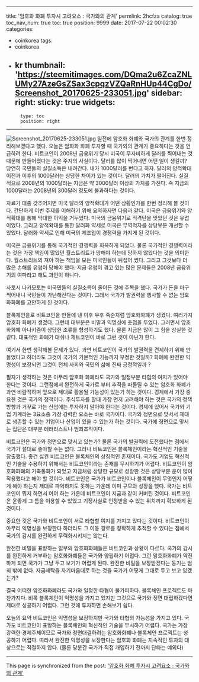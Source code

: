 
---
title: '암호화 화폐 투자시  고려요소 : 국가와의 관계'
permlink: 2hcfza
catalog: true
toc_nav_num: true
toc: true
position: 9999
date: 2017-07-22 00:02:30
categories:
- coinkorea
tags:
- coinkorea
- kr
thumbnail: 'https://steemitimages.com/DQma2u6ZcaZNLUMy27AzeGsZSax3cpqzVZQaRnHUp44CgDo/Screenshot_20170625-233051.jpg'
sidebar:
    right:
        sticky: true
widgets:
    -
        type: toc
        position: right
---


![Screenshot_20170625-233051.jpg](https://steemitimages.com/DQma2u6ZcaZNLUMy27AzeGsZSax3cpqzVZQaRnHUp44CgDo/Screenshot_20170625-233051.jpg)
일전에 암호화 화폐와 국가의 관계를 한번 정리해보겠다고 했다. 오늘은 암화화 화폐 투자할 때 국가와의
 관계가 중요하다는 것을 언급하려 한다. 
비트코인이 2008년 금융위기 당시 미국이 무자비하게 달러를 찍어내는 것 때문에 만들어졌다는 것은 주지의 사실이다. 달러를 많이 찍어내면 어떤 일이 생길까? 당연히 국민들의 실질소득은 내려간다. 내가 1000달러를 번다고 하자. 달러의 양적확대 이전과 이후의 1000달러는 상당한 차이가 있는 것이다. 달러의 가치가 떨어진다. 실질적으로 2008년의 1000달러는 지금은 약 3000달러 이상의 가치를 가진다. 즉 지금의 1000달러는 2008년의 300달러 정도에 불과하다는 것이다. 

자료가 대충 갖추어지면 미국 달러의 양적확대가 어떤 상황인가를 한번 정리해 볼 것이다. 간단하게 이번 주제를 이해하기 위해 요약하자면 다음과 같다. 미국은 금융위기와 양적확대를 통해 막대한 이익을 거두었다. 미국의 금융위기로 직격탄을 맞았던 것은 유럽이었다. 그리고 양적확대를 통한 달러화 약세로 미국은 무역적자를 상당부분 개선할 수 있었다. 달러화 약세로 인해 미국의 제조업이 경쟁력을 가지게 된 것이다.

미국은 금융위기를 통해 국가적인 경쟁력을 회복하게 되었다. 물론 국가적인 경쟁력이라는 것은 가장 책임이 많았던 월스트리트가 망해야 하는데 망하지 않았다는 것을 의미한다. 월스트리트의 져야 하는 책임을 모든 미국인들이 뒤집어 썼다. 그리고 그것보다 더 많은 손해를 유럽이 당해야 했다. 지금 유럽이 겪고 있는 많은 문제들은 2008년 금융위기의 여파라고 해도 과언이 하니다. 

사토시 나카모토는 미국민들의 실질소득이 줄어든 것에 주목을 했다. 국가가 돈을 마구 찍어내니 국민들이 가난해진다는 것이다. 그래서 국가가 발권력을 행사할 수 없는 암호화화폐를 고안하게 된 것이다. 

블록체인을로 비트코인을 만들에 낸 이후 우후 죽순처럼 암호화화폐가 생겼다. 여러가지 암호화 화폐가 생겼다. 그런데 대부분은 비밀과 익명성에 촛점을 두었다. 그러면서 암호화화폐 아나키즘이 상당한 조류를 형성하기도 했다. 물론 지금은 많이 그 힘을 상실한 것 같다. 대표적인 화폐가 대쉬나 제트코인이  바로 그런 것이 아닌가 한다.  

여기서 한번 생각해볼 문제가 있다. 과연 비트코인이 국가의 발권력을 견제하기 위해 만들었다고 하더라도 그것이 국가의 기본적인 기능까지 부정한 것일까? 화폐에 완전한 익명성이 보장되면 그것이 전체 사회와 국민의 삶에 진짜 긍정적일까 ?

필자가 생각하는 것은 아무리 암호화 화폐라도 국가와 일정부분 타협의 여지가 있어야 한다는 것이다. 그런점에서 완전하게 국가로 부터 추적을 따돌릴 수 있는 암호화 화폐가 과연 바람직하며 앞으로 제대로 활용될 가능성이 있는가 하는 것이다. 경제에서 가장 중요한 것은 국가의 정책이다. 주식투자를 할때 가장 먼저 고려해야 하는 것은 국가의 정책방향과 거꾸로 가는 산업에는 투자하지 말아야  한다는 것이다. 경제에 있어서 국가와 기업 가계라는 3요소중 가장 강력한 요소는 바로 국가이다. 국가와 정면으로 맞서서 제대로 생존할 수 있는 기업이나 산업이 있을 수 있는가 하는 것이다. 국가에 정면으로 맞서는 집단은 대부분 테러리스트나 범죄조직이다. 

비트코인은 국가와 정면으로 맞서고 있는가? 물론 국가의 발권력에 도전했다는 점에서 국가가 절대로 좋아할 수는 없다. 그러나 비트코인은 블록체인이라는 혁신적인 기술을 창출했다. 좋건 싫컨 비트코인은 블록체인의 상징적인 존재이다. 국가도 기업도 혁신적인 기술을 수용하기 위해서는 비트코인이라는 존재를 무시하기가 어렵다. 비트코인이 암호화화폐의 기축통화가 되었고 지금처럼 상당한 규모로 성장한 것은 상당부분 운이 많이 작용했다고 해야 할 것이다. 비트코인은 국가가 비트코인이나 블록체인이 무엇인지 어떻게 해야 하는지 제대로 파악하지도 못하는 가운데 이미 규모의 성장을 했다. 국가는 비트코인이 뭐지 하면서 어어 하는 가운데 비트코인이 지금과 같이 커버린 것이다. 비트코인은 운좋게 그 틈을 이용할 수 있었고 기정사실로 인정받을 수 있는 위치까지 확보하게 된것이다.   

중요한 것은 국가와 비트코인이 서로 타협할 여지를 가지고 있다는 것이다. 비트코인이 아무리 익명성을 보장한다 하더라도 그 이동 경로를 정확하게 추적할 수 있다는 점에서 국가의 감시를 완전하게 무력화시키지는 않는다. 

완전한 비밀을 표방하는 일부의 암호화화폐들은 비트코인과 상황이 다르다. 국가의 감시를 완전하게 거부하는 암호화화폐들은 국가와 양립하기 어렵다. 그런 암호화화폐가 약진하게 되면 국가가 그냥  두고 보기가 어렵게 된다. 완전한 비밀을 보장받겠다는 동기는 범죄 밖에 없다. 자금세탁을 자기마음대로 하는 것을 국가가 어떻게 그대로 두고 보고 있겠는가? 

결국 어떠한 암호화화폐라도 국가와 일정한 타협이 불가피하다. 블록체인 프로젝트도 마찬가지다. 비록 블록체인이 익명성을 가지고 있지만 그것으로 국가와 정면 대립하겠다면 제대로 성공하기 어렵다. 그런 것에 투자하면 손해보기 쉽다.

오늘의 요약
비트코인은 익명성을 보장하지만 국가와 타협의 가능성을 가지고 있다. 
국가도 비트코인이 표방하는 블록체인의 혁신적인 기술을 무시하기 어렵다.
국가는 가장 강력한 경제주체이므로 국가와 정면대결하려는 암호화화폐나 블록체인 프로젝트는 성공하기 어렵다. 
따라서 완전한 익명성을 보장한다는 암호화 화폐는 지속적인 투자의 대상으로는 적절하지 않다. (물론 당분간 국가가 직접 개입하기 전까지 단타는 예외다)

- - -

This page is synchronized from the post: ['암호화 화폐 투자시  고려요소 : 국가와의 관계'](https://steemit.com/@oldstone/2hcfza)

